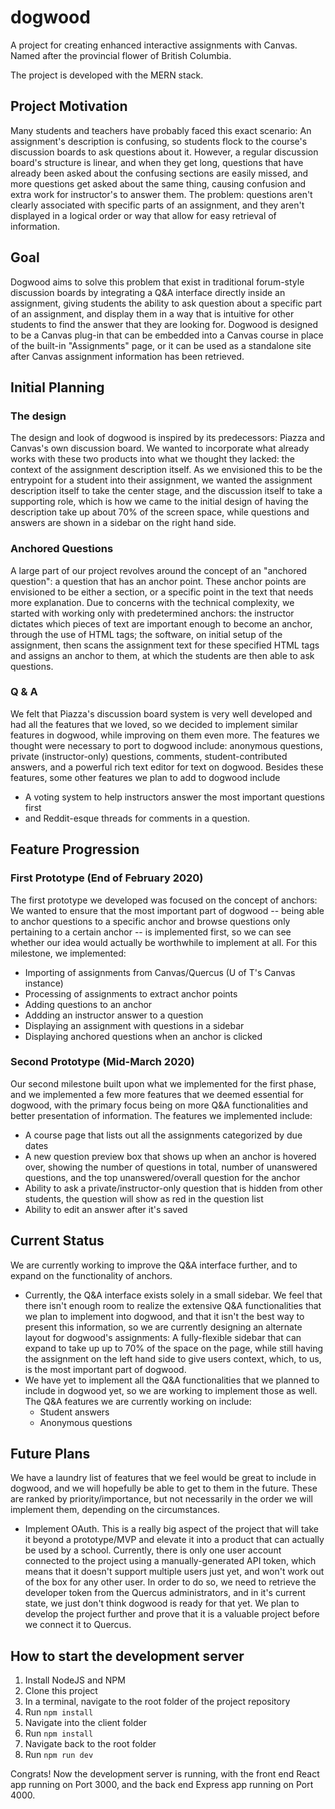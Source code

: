 # dogwood
A project for creating enhanced interactive assignments with Canvas. Named after the provincial flower of British Columbia.

The project is developed with the MERN stack. 

## Project Motivation

Many students and teachers have probably faced this exact scenario: An assignment's description is confusing, so students flock to the course's discussion boards to ask questions about it. However, a regular discussion board's structure is linear, and when they get long, questions that have already been asked about the confusing sections are easily missed, and more questions get asked about the same thing, causing confusion and extra work for instructor's to answer them. The problem: questions aren't clearly associated with specific parts of an assignment, and they aren't displayed in a logical order or way that allow for easy retrieval of information. 

## Goal

Dogwood aims to solve this problem that exist in traditional forum-style discussion boards by integrating a Q&A interface directly inside an assignment, giving students the ability to ask question about a specific part of an assignment, and display them in a way that is intuitive for other students to find the answer that they are looking for. Dogwood is designed to be a Canvas plug-in that can be embedded into a Canvas course in place of the built-in "Assignments" page, or it can be used as a standalone site after Canvas assignment information has been retrieved. 

## Initial Planning

### The design

The design and look of dogwood is inspired by its predecessors: Piazza and Canvas's own discussion board. We wanted to incorporate what already works with these two products into what we thought they lacked: the context of the assignment description itself. As we envisioned this to be the entrypoint for a student into their assignment, we wanted the assignment description itself to take the center stage, and the discussion itself to take a supporting role, which is how we came to the initial design of having the description take up about 70% of the screen space, while questions and answers are shown in a sidebar on the right hand side. 

### Anchored Questions

A large part of our project revolves around the concept of an "anchored question": a question that has an anchor point. These anchor points are envisioned to be either a section, or a specific point in the text that needs more explanation. Due to concerns with the technical complexity, we started with working only with predetermined anchors: the instructor dictates which pieces of text are important enough to become an anchor, through the use of HTML tags; the software, on initial setup of the assignment, then scans the assignment text for these specified HTML tags and assigns an anchor to them, at which the students are then able to ask questions. 

### Q & A

We felt that Piazza's discussion board system is very well developed and had all the features that we loved, so we decided to implement similar features in dogwood, while improving on them even more. The features we thought were necessary to port to dogwood include: anonymous questions, private (instructor-only) questions, comments, student-contributed answers, and a powerful rich text editor for text on dogwood. Besides these features, some other features we plan to add to dogwood include

* A voting system to help instructors answer the most important questions first
* and Reddit-esque threads for comments in a question.


## Feature Progression

### First Prototype (End of February 2020)

The first prototype we developed was focused on the concept of anchors: We wanted to ensure that the most important part of dogwood -- being able to anchor questions to a specific anchor and browse questions only pertaining to a certain anchor -- is implemented first, so we can see whether our idea would actually be worthwhile to implement at all. For this milestone, we implemented:

* Importing of assignments from Canvas/Quercus (U of T's Canvas instance)
* Processing of assignments to extract anchor points
* Adding questions to an anchor
* Addding an instructor answer to a question
* Displaying an assignment with questions in a sidebar
* Displaying anchored questions when an anchor is clicked

### Second Prototype (Mid-March 2020)

Our second milestone built upon what we implemented for the first phase, and we implemented a few more features that we deemed essential for dogwood, with the primary focus being on more Q&A functionalities and better presentation of information. The features we implemented include:

* A course page that lists out all the assignments categorized by due dates
* A new question preview box that shows up when an anchor is hovered over, showing the number of questions in total, number of unanswered questions, and the top unanswered/overall question for the anchor
* Ability to ask a private/instructor-only question that is hidden from other students, the question will show as red in the question list
* Ability to edit an answer after it's saved

## Current Status

We are currently working to improve the Q&A interface further, and to expand on the functionality of anchors. 

* Currently, the Q&A interface exists solely in a small sidebar. We feel that there isn't enough room to realize the extensive Q&A functionalities that we plan to implement into dogwood, and that it isn't the best way to present this information, so we are currently designing an alternate layout for dogwood's assignments: A fully-flexible sidebar that can expand to take up up to 70% of the space on the page, while still having the assignment on the left hand side to give users context, which, to us, is the most important part of dogwood. 
* We have yet to implement all the Q&A functionalities that we planned to include in dogwood yet, so we are working to implement those as well. The Q&A features we are currently working on include:
  - Student answers
  - Anonymous questions

## Future Plans

We have a laundry list of features that we feel would be great to include in dogwood, and we will hopefully be able to get to them in the future. These are ranked by priority/importance, but not necessarily in the order we will implement them, depending on the circumstances.

* Implement OAuth. This is a really big aspect of the project that will take it beyond a prototype/MVP and elevate it into a product that can actually be used by a school. Currently, there is only one user account connected to the project using a manually-generated API token, which means that it doesn't support multiple users just yet, and won't work out of the box for any other user. In order to do so, we need to retrieve the developer token from the Quercus administrators, and in it's current state, we just don't think dogwood is ready for that yet. We plan to develop the project further and prove that it is a valuable project before we connect it to Quercus. 

## How to start the development server

1. Install NodeJS and NPM
2. Clone this project
3. In a terminal, navigate to the root folder of the project repository
4. Run `npm install`
5. Navigate into the client folder
6. Run `npm install`
7. Navigate back to the root folder
6. Run `npm run dev`

Congrats! Now the development server is running, with the front end React app running on Port 3000, and the back end Express app running on Port 4000.
